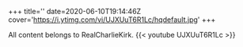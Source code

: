 +++
title=''
date=2020-06-10T19:14:46Z
cover='https://i.ytimg.com/vi/UJXUuT6R1Lc/hqdefault.jpg'
+++

All content belongs to RealCharlieKirk.
{{< youtube UJXUuT6R1Lc >}}
